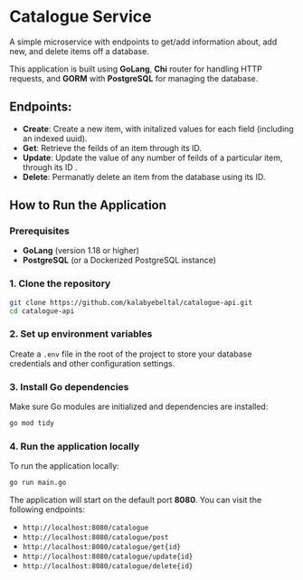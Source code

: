 

# Catalogue Service

A simple microservice with endpoints to get/add information about, add new, and delete items off a database.

This application is built using **GoLang**, **Chi** router for handling HTTP requests, and **GORM** with **PostgreSQL** for managing the database.

## Endpoints:
- **Create**: Create a new item, with initalized values for each field (including an indexed uuid).
- **Get**: Retrieve the feilds of an item through its ID.
- **Update**: Update the value of any number of feilds of a particular item, through its ID .
- **Delete**: Permanatly delete an item from the database using its ID.

## How to Run the Application

### Prerequisites
- **GoLang** (version 1.18 or higher)
- **PostgreSQL** (or a Dockerized PostgreSQL instance)

### 1. Clone the repository

```sh
git clone https://github.com/kalabyebeltal/catalogue-api.git
cd catalogue-api
```

### 2. Set up environment variables

Create a `.env` file in the root of the project to store your database credentials and other configuration settings.

### 3. Install Go dependencies

Make sure Go modules are initialized and dependencies are installed:

```sh
go mod tidy
```

### 4. Run the application locally

To run the application locally:

```sh
go run main.go
```

The application will start on the default port **8080**. You can visit the following endpoints:

- `http://localhost:8080/catalogue`
- `http://localhost:8080/catalogue/post`
- `http://localhost:8080/catalogue/get{id}`
- `http://localhost:8080/catalogue/update{id}`
- `http://localhost:8080/catalogue/delete{id}`
